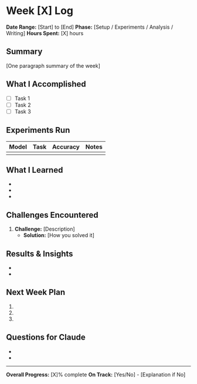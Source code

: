 ﻿# Week [X] Log

**Date Range:** [Start] to [End]
**Phase:** [Setup / Experiments / Analysis / Writing]
**Hours Spent:** [X] hours

## Summary

[One paragraph summary of the week]

## What I Accomplished

- [ ] Task 1
- [ ] Task 2
- [ ] Task 3

## Experiments Run

| Model | Task | Accuracy | Notes |
|-------|------|----------|-------|
|       |      |          |       |

## What I Learned

- 
- 
- 

## Challenges Encountered

1. **Challenge:** [Description]
   - **Solution:** [How you solved it]

## Results & Insights

- 
- 

## Next Week Plan

1. 
2. 
3. 

## Questions for Claude

- 
- 

---
**Overall Progress:** [X]% complete
**On Track:** [Yes/No] - [Explanation if No]
